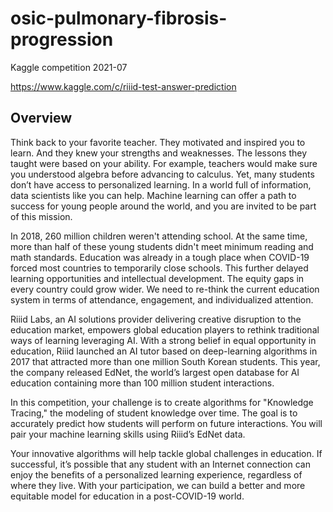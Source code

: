 # osic-pulmonary-fibrosis-progression
Kaggle competition 2021-07

https://www.kaggle.com/c/riiid-test-answer-prediction

## Overview
Think back to your favorite teacher. They motivated and inspired you to learn. And they knew your strengths and weaknesses. The lessons they taught were based on your ability. For example, teachers would make sure you understood algebra before advancing to calculus. Yet, many students don’t have access to personalized learning. In a world full of information, data scientists like you can help. Machine learning can offer a path to success for young people around the world, and you are invited to be part of this mission.

In 2018, 260 million children weren't attending school. At the same time, more than half of these young students didn't meet minimum reading and math standards. Education was already in a tough place when COVID-19 forced most countries to temporarily close schools. This further delayed learning opportunities and intellectual development. The equity gaps in every country could grow wider. We need to re-think the current education system in terms of attendance, engagement, and individualized attention.

Riiid Labs, an AI solutions provider delivering creative disruption to the education market, empowers global education players to rethink traditional ways of learning leveraging AI. With a strong belief in equal opportunity in education, Riiid launched an AI tutor based on deep-learning algorithms in 2017 that attracted more than one million South Korean students. This year, the company released EdNet, the world’s largest open database for AI education containing more than 100 million student interactions.

In this competition, your challenge is to create algorithms for "Knowledge Tracing," the modeling of student knowledge over time. The goal is to accurately predict how students will perform on future interactions. You will pair your machine learning skills using Riiid’s EdNet data.

Your innovative algorithms will help tackle global challenges in education. If successful, it’s possible that any student with an Internet connection can enjoy the benefits of a personalized learning experience, regardless of where they live. With your participation, we can build a better and more equitable model for education in a post-COVID-19 world.

